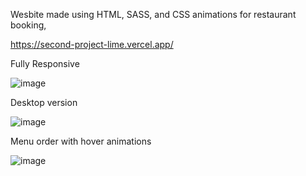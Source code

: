 Wesbite made using HTML, SASS, and CSS animations for restaurant booking,

https://second-project-lime.vercel.app/

Fully Responsive

![image](https://github.com/DpkaLim/Webpage-with-HTML-SASS-and-CSS-animations/assets/120406810/96601982-60a5-4385-9898-9b9c2ec46029)

Desktop version 

![image](https://github.com/DpkaLim/Webpage-with-HTML-SASS-and-CSS-animations/assets/120406810/8e30b947-194b-4af6-9ed6-35c52eb43784)

Menu order with hover animations 

![image](https://github.com/DpkaLim/Webpage-with-HTML-SASS-and-CSS-animations/assets/120406810/ac88f96e-97e0-4704-b1c7-52322568cf62)

